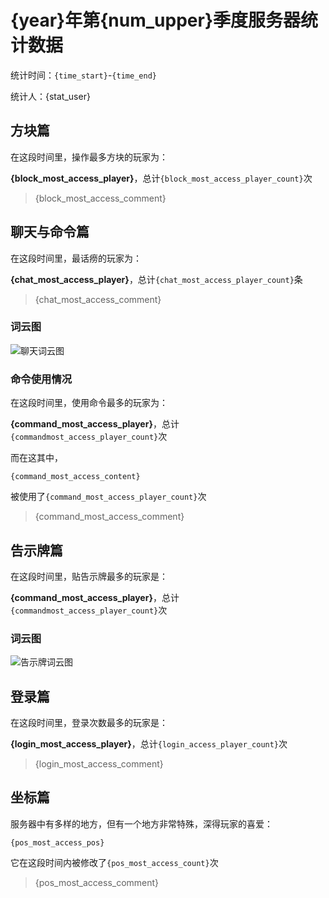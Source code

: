 # {year}年第{num_upper}季度服务器统计数据

统计时间：`{time_start}`-`{time_end}`

统计人：{stat_user}

## 方块篇

在这段时间里，操作最多方块的玩家为：

**{block_most_access_player}**，总计`{block_most_access_player_count}`次

> {block_most_access_comment}

## 聊天与命令篇

在这段时间里，最话痨的玩家为：

**{chat_most_access_player}**，总计`{chat_most_access_player_count}`条

> {chat_most_access_comment}

### 词云图

![聊天词云图]({chat_word_cloud_chart_url})

### 命令使用情况

在这段时间里，使用命令最多的玩家为：

**{command_most_access_player}**，总计`{commandmost_access_player_count}`次

而在这其中，

```plain
{command_most_access_content}
```

被使用了`{command_most_access_player_count}`次

> {command_most_access_comment}

## 告示牌篇

在这段时间里，贴告示牌最多的玩家是：

**{command_most_access_player}**，总计`{commandmost_access_player_count}`次

### 词云图

![告示牌词云图]({sign_word_cloud_chart_url})

## 登录篇

在这段时间里，登录次数最多的玩家是：

**{login_most_access_player}**，总计`{login_access_player_count}`次

> {login_most_access_comment}

## 坐标篇

服务器中有多样的地方，但有一个地方非常特殊，深得玩家的喜爱：

```plain
{pos_most_access_pos}
```

它在这段时间内被修改了`{pos_most_access_count}`次

> {pos_most_access_comment}

